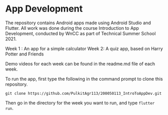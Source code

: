 # App Development
The repository contains Android apps made using Android Studio and Flutter. All work was done during the course Introduction to App Development, conducted by WnCC as part of Technical Summer School 2021.

Week 1 : An app for a simple calculator
Week 2: A quiz app, based on Harry Potter and Friends

Demo videos for each week can be found in the readme.md file of each week.

To run the app, first type the following in the command prompt to clone this repository.

```git clone https://github.com/PulkitAgr113/200050113_IntroToAppDev.git```

Then go in the directory for the week you want to run, and type ```flutter run```.
